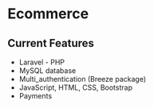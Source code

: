 # Ecommerce 
## Current Features
- Laravel - PHP
- MySQL database
- Multi_authentication (Breeze package)
- JavaScript, HTML, CSS, Bootstrap
- Payments
